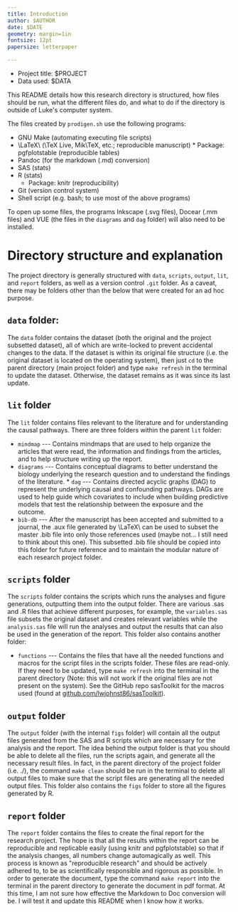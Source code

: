 ```yaml
---
title: Introduction
author: $AUTHOR
date: $DATE
geometry: margin=1in
fontsize: 12pt
papersize: letterpaper

---
```


* Project title: $PROJECT
* Data used: $DATA

This README details how this research directory is structured, how
files should be run, what the different files do, and what to do if
the directory is outside of Luke's computer system.

The files created by `prodigen.sh` use the following programs:

* GNU Make (automating executing file scripts)
* \LaTeX\ (\TeX Live, Mik\TeX, etc.; reproducible manuscript) 
      * Package: pgfplotstable (reproducible tables)
* Pandoc (for the markdown (.md) conversion)
* SAS (stats)
* R (stats)
    * Package: knitr (reproducibility)
* Git (version control system)
* Shell script (e.g. bash; to use most of the above programs)

To open up some files, the programs Inkscape (.svg files), Docear (.mm
files) and VUE (the files in the `diagrams` and `dag` folder) will
also need to be installed.

# Directory structure and explanation

The project directory is generally structured with `data`,
`scripts`, `output`, `lit`, and `report` folders, as well as a version
control `.git` folder.  As a caveat, there may be folders other than
the below that were created for an ad hoc purpose.

## `data` folder:

The `data` folder contains the dataset (both the original and the
project subsetted dataset), all of which are write-locked to prevent
accidental changes to the data.  If the dataset is within its original
file structure (i.e. the original dataset is located on the operating
system), then just `cd` to the parent directory (main project folder)
and type `make refresh` in the terminal to update the dataset.
Otherwise, the dataset remains as it was since its last update.

## `lit` folder

The `lit` folder contains files relevant to the literature and for
understanding the causal pathways.  There are three folders within the
parent `lit` folder:

* `mindmap` --- Contains mindmaps that are used to help organize the
  articles that were read, the information and findings from the
  articles, and to help structure writing up the report.
* `diagrams` --- Contains conceptual diagrams to better understand the
  biology underlying the research question and to understand the
  findings of the literature.
	  * `dag` --- Contains directed acyclic graphs (DAG) to represent
         the underlying causal and confounding pathways.  DAGs are
         used to help guide which covariates to include when building
         predictive models that test the relationship between the
         exposure and the outcome.
* `bib-db` --- After the manuscript has been accepted and submitted to
  a journal, the .aux file generated by \LaTeX\ can be used to subset
  the master .bib file into only those references used (maybe not... I
  still need to think about this one).  This subsetted .bib file
  should be copied into this folder for future reference and to
  maintain the modular nature of each research project folder.

## `scripts` folder

The `scripts` folder contains the scripts which runs the analyses and
figure generations, outputting them into the output folder.  There are
various .sas and .R files that achieve different purposes, for
example, the `variables.sas` file subsets the original dataset and
creates relevant variables while the `analysis.sas` file will run the
analyses and output the results that can also be used in the
generation of the report.  This folder also contains another folder:

* `functions` --- Contains the files that have all the needed
  functions and macros for the script files in the scripts folder.
  These files are read-only.  If they need to be updated, type `make
  refresh` into the terminal in the parent directory (Note: this will
  not work if the original files are not present on the system).  See
  the GitHub repo sasToolkit for the macros used (found at
  [github.com/lwjohnst86/sasToolkit](https://github.com/lwjohnst86/sasToolkit)).

## `output` folder

The `output` folder (with the internal `figs` folder) will contain all
the output files generated from the SAS and R scripts which are
necessary for the analysis and the report.  The idea behind the output
folder is that you should be able to delete all the files, run the
scripts again, and generate all the necessary result files.  In fact,
in the parent directory of the project folder (i.e. ./), the command
`make clean` should be run in the terminal to delete all output files
to make sure that the script files are generating all the needed
output files.  This folder also contains the `figs` folder to store
all the figures generated by R.

## `report` folder

The `report` folder contains the files to create the final report for
the research project.  The hope is that all the results within the
report can be reproducible and replicable easily (using knitr and
pgfplotstable) so that if the analysis changes, all numbers change
automagically as well.  This process is known as "reproducible
research" and should be actively adhered to, to be as scientifically
responsible and rigorous as possible.  In order to generate the
document, type the command `make report` into the terminal in the
parent directory to generate the document in pdf format.  At this
time, I am not sure how effective the Markdown to Doc conversion will
be.  I will test it and update this README when I know how it works.

